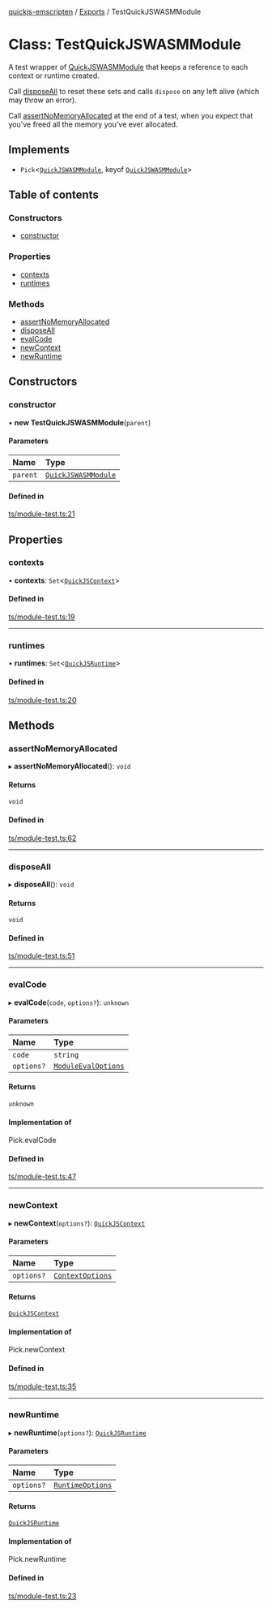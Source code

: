 [quickjs-emscripten](../README.md) / [Exports](../modules.md) / TestQuickJSWASMModule

# Class: TestQuickJSWASMModule

A test wrapper of [QuickJSWASMModule](QuickJSWASMModule.md) that keeps a reference to each
context or runtime created.

Call [disposeAll](TestQuickJSWASMModule.md#disposeall) to reset these sets and calls `dispose` on any left alive
(which may throw an error).

Call [assertNoMemoryAllocated](TestQuickJSWASMModule.md#assertnomemoryallocated) at the end of a test, when you expect that you've
freed all the memory you've ever allocated.

## Implements

- `Pick`<[`QuickJSWASMModule`](QuickJSWASMModule.md), keyof [`QuickJSWASMModule`](QuickJSWASMModule.md)\>

## Table of contents

### Constructors

- [constructor](TestQuickJSWASMModule.md#constructor)

### Properties

- [contexts](TestQuickJSWASMModule.md#contexts)
- [runtimes](TestQuickJSWASMModule.md#runtimes)

### Methods

- [assertNoMemoryAllocated](TestQuickJSWASMModule.md#assertnomemoryallocated)
- [disposeAll](TestQuickJSWASMModule.md#disposeall)
- [evalCode](TestQuickJSWASMModule.md#evalcode)
- [newContext](TestQuickJSWASMModule.md#newcontext)
- [newRuntime](TestQuickJSWASMModule.md#newruntime)

## Constructors

### constructor

• **new TestQuickJSWASMModule**(`parent`)

#### Parameters

| Name | Type |
| :------ | :------ |
| `parent` | [`QuickJSWASMModule`](QuickJSWASMModule.md) |

#### Defined in

[ts/module-test.ts:21](https://github.com/justjake/quickjs-emscripten/blob/master/ts/module-test.ts#L21)

## Properties

### contexts

• **contexts**: `Set`<[`QuickJSContext`](QuickJSContext.md)\>

#### Defined in

[ts/module-test.ts:19](https://github.com/justjake/quickjs-emscripten/blob/master/ts/module-test.ts#L19)

___

### runtimes

• **runtimes**: `Set`<[`QuickJSRuntime`](QuickJSRuntime.md)\>

#### Defined in

[ts/module-test.ts:20](https://github.com/justjake/quickjs-emscripten/blob/master/ts/module-test.ts#L20)

## Methods

### assertNoMemoryAllocated

▸ **assertNoMemoryAllocated**(): `void`

#### Returns

`void`

#### Defined in

[ts/module-test.ts:62](https://github.com/justjake/quickjs-emscripten/blob/master/ts/module-test.ts#L62)

___

### disposeAll

▸ **disposeAll**(): `void`

#### Returns

`void`

#### Defined in

[ts/module-test.ts:51](https://github.com/justjake/quickjs-emscripten/blob/master/ts/module-test.ts#L51)

___

### evalCode

▸ **evalCode**(`code`, `options?`): `unknown`

#### Parameters

| Name | Type |
| :------ | :------ |
| `code` | `string` |
| `options?` | [`ModuleEvalOptions`](../interfaces/ModuleEvalOptions.md) |

#### Returns

`unknown`

#### Implementation of

Pick.evalCode

#### Defined in

[ts/module-test.ts:47](https://github.com/justjake/quickjs-emscripten/blob/master/ts/module-test.ts#L47)

___

### newContext

▸ **newContext**(`options?`): [`QuickJSContext`](QuickJSContext.md)

#### Parameters

| Name | Type |
| :------ | :------ |
| `options?` | [`ContextOptions`](../interfaces/ContextOptions.md) |

#### Returns

[`QuickJSContext`](QuickJSContext.md)

#### Implementation of

Pick.newContext

#### Defined in

[ts/module-test.ts:35](https://github.com/justjake/quickjs-emscripten/blob/master/ts/module-test.ts#L35)

___

### newRuntime

▸ **newRuntime**(`options?`): [`QuickJSRuntime`](QuickJSRuntime.md)

#### Parameters

| Name | Type |
| :------ | :------ |
| `options?` | [`RuntimeOptions`](../interfaces/RuntimeOptions.md) |

#### Returns

[`QuickJSRuntime`](QuickJSRuntime.md)

#### Implementation of

Pick.newRuntime

#### Defined in

[ts/module-test.ts:23](https://github.com/justjake/quickjs-emscripten/blob/master/ts/module-test.ts#L23)
